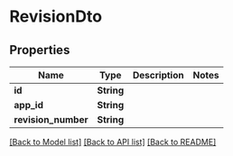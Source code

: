 # RevisionDto

## Properties

Name | Type | Description | Notes
------------ | ------------- | ------------- | -------------
**id** | **String** |  | 
**app_id** | **String** |  | 
**revision_number** | **String** |  | 

[[Back to Model list]](../README.md#documentation-for-models) [[Back to API list]](../README.md#documentation-for-api-endpoints) [[Back to README]](../README.md)


